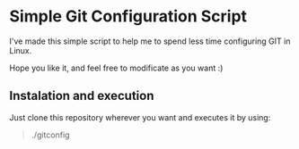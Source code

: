 # Simple Git Configuration Script
I've made this simple script to help me to spend less time configuring GIT in Linux.

Hope you like it, and feel free to modificate as you want :)

## Instalation and execution
Just clone this repository wherever you want and executes it by using:
> ./gitconfig <name> <email>

